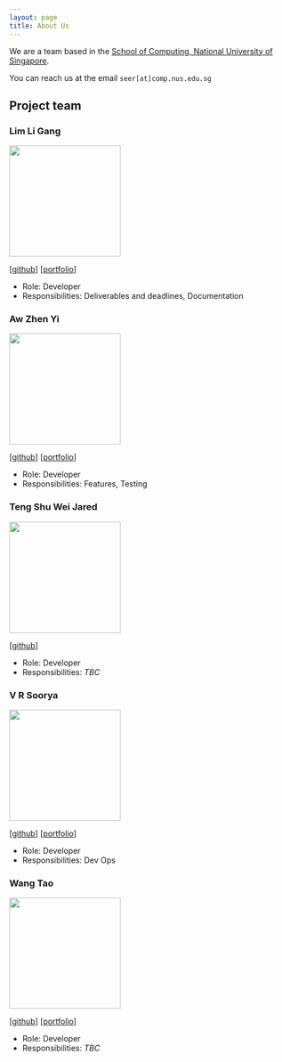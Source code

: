 ```yaml
---
layout: page
title: About Us
---
```


We are a team based in the [School of Computing, National University of Singapore](http://www.comp.nus.edu.sg).

You can reach us at the email `seer[at]comp.nus.edu.sg`

## Project team

### Lim Li Gang

<img src="images/whatthelump.png" width="200px">

[[github](https://github.com/whatthelump)]
[[portfolio](team/whatthelump.md)]

* Role: Developer
* Responsibilities: Deliverables and deadlines, Documentation

### Aw Zhen Yi

<img src="images/awzhenyi.png" width="200px">

[[github](http://github.com/awzhenyi)]
[[portfolio](team/awzhenyi.md)]

* Role: Developer
* Responsibilities: Features, Testing

### Teng Shu Wei Jared

<img src="images/jaredtengsw.png" width="200px">

[[github](http://github.com/jaredtengsw)]

* Role: Developer
* Responsibilities: _TBC_

### V R Soorya

<img src="images/vrsoorya.png" width="200px">

[[github](http://github.com/vrsoorya)]
[[portfolio](team/vrsoorya.md)]

* Role: Developer
* Responsibilities: Dev Ops

### Wang Tao

<img src="images/wangtao0717.png" width="200px">

[[github](http://github.com/wangtao0717)]
[[portfolio](team/wangtao0717.md)]

* Role: Developer
* Responsibilities: _TBC_
